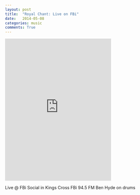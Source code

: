 ```yaml
---
layout: post
title:  "Royal Chant: Live on FBi"
date:   2014-05-08
categories: music
comments: True
---
```

<iframe style="border: 0; width: 350px; height: 470px;" src="https://bandcamp.com/EmbeddedPlayer/album=3773804836/size=large/bgcol=ffffff/linkcol=0687f5/tracklist=false/transparent=true/" seamless><a href="http://royalchant.bandcamp.com/album/live-on-fbi">Live on FBi by Royal Chant</a></iframe>

Live @ FBi Social in Kings Cross
FBi 94.5 FM
Ben Hyde on drums
